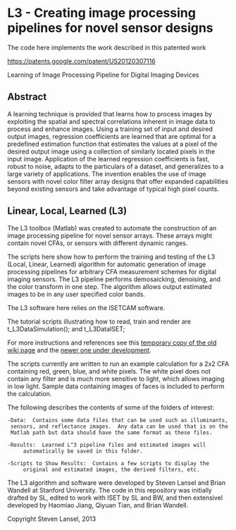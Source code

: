 L3 - Creating image processing pipelines for novel sensor designs
==

The code here implements the work described in this patented work

https://patents.google.com/patent/US20120307116

Learning of Image Processing Pipeline for Digital Imaging Devices

## Abstract

A learning technique is provided that learns how to process images by exploiting the spatial and spectral correlations inherent in image data to process and enhance images. Using a training set of input and desired output images, regression coefficients are learned that are optimal for a predefined estimation function that estimates the values at a pixel of the desired output image using a collection of similarly located pixels in the input image. Application of the learned regression coefficients is fast, robust to noise, adapts to the particulars of a dataset, and generalizes to a large variety of applications. The invention enables the use of image sensors with novel color filter array designs that offer expanded capabilities beyond existing sensors and take advantage of typical high pixel counts.

## Linear, Local, Learned (L3)

The L3 toolbox (Matlab) was created to automate the construction of an image processing pipeline for novel sensor arrays.  These arrays might contain novel CFAs, or sensors with different dynamic ranges.

The scripts here show how to perform the training and testing of the L3 (Local, Linear, Learned) algorithm for automatic generation of image processing pipelines for arbitrary CFA measurement schemes for digital imaging sensors. The L3 pipeline performs demosaicking, denoising, and the color transform in one step.  The algorithm allows output estimated images to be in any user specified color bands.

The L3 software here relies on the ISETCAM software.

The tutorial scripts illustrating how to read, train and render are t_L3DataSimulation(); and t_L3DataISET;

For more instructions and references see this [temporary copy of the old wiki page](https://github.com/isetcam/isetL3/wiki/Scratch---from-old-pdc-wiki) and the [newer one under development](https://github.com/isetcam/isetL3/wiki).


The scripts currently are written to run an example calculation for a 2x2 CFA containing red, green, blue, and white pixels.  The white pixel does not contain any filter and is much more sensitive to light, which allows imaging in low light.  Sample data containing images of faces is included to perform the calculation.

The following describes the contents of some of the folders of interest:

	-Data:  Contains some data files that can be used such as illuminants,
	 sensors, and reflectance images.  Any data can be used that is on the 
	 Matlab path but data should have the same format as these files.  

	-Results:  Learned L^3 pipeline files and estimated images will 
     	 automatically be saved in this folder.

	-Scripts to Show Results:  Contains a few scripts to display the 
     	 original and estimated images, the derived filters, etc.

The L3 algorithm and software were developed by Steven Lansel and Brian Wandell at Stanford University.  The code in this repository was initially drafted by SL, edited to work with ISET by SL and BW, and then extensivel developed by Haomiao Jiang, Qiyuan Tian, and Brian Wandell.

Copyright Steven Lansel, 2013
